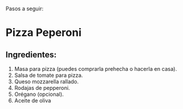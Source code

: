 Pasos a seguir:
# Pizza Peperoni 
## Ingredientes:

1. Masa para pizza (puedes comprarla prehecha o hacerla en casa).
2. Salsa de tomate para pizza.
3. Queso mozzarella rallado.
4. Rodajas de pepperoni.
5. Orégano (opcional).
6. Aceite de oliva 


